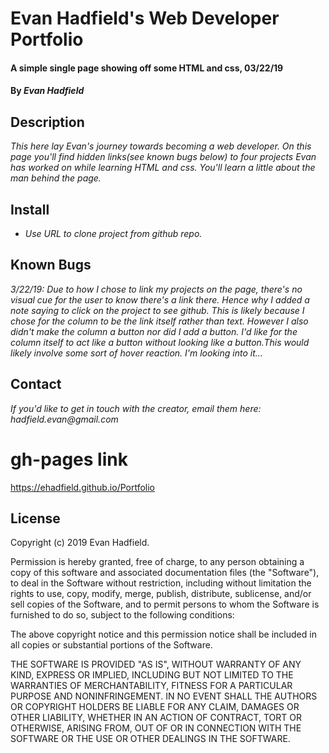 # Evan Hadfield's Web Developer Portfolio

#### A simple single page showing off some HTML and css, 03/22/19

#### By _**Evan Hadfield**_

## Description

_This here lay Evan's journey towards becoming a web developer. On this page you'll find hidden links(see known bugs below) to four projects Evan has worked on while learning HTML and css. You'll learn a little about the man behind the page._

## Install

* _Use URL to clone project from github repo._

## Known Bugs

_3/22/19: Due to how I chose to link my projects on the page, there's no visual cue for the user to know there's a link there. Hence why I added a note saying to click on the project to see github. This is likely because I chose for the column to be the link itself rather than text. However I also didn't make the column a button nor did I add a button. I'd like for the column itself to act like a button without looking like a button.This would likely involve some sort of hover reaction. I'm looking into it..._

## Contact

_If you'd like to get in touch with the creator, email them here: hadfield.evan@gmail.com_

# gh-pages link

https://ehadfield.github.io/Portfolio

## License

Copyright (c) 2019 Evan Hadfield.

Permission is hereby granted, free of charge, to any person obtaining a copy of this software and associated documentation files (the "Software"), to deal in the Software without restriction, including without limitation the rights to use, copy, modify, merge, publish, distribute, sublicense, and/or sell copies of the Software, and to permit persons to whom the Software is furnished to do so, subject to the following conditions:

The above copyright notice and this permission notice shall be included in all copies or substantial portions of the Software.

THE SOFTWARE IS PROVIDED "AS IS", WITHOUT WARRANTY OF ANY KIND, EXPRESS OR IMPLIED, INCLUDING BUT NOT LIMITED TO THE WARRANTIES OF MERCHANTABILITY, FITNESS FOR A PARTICULAR PURPOSE AND NONINFRINGEMENT. IN NO EVENT SHALL THE AUTHORS OR COPYRIGHT HOLDERS BE LIABLE FOR ANY CLAIM, DAMAGES OR OTHER LIABILITY, WHETHER IN AN ACTION OF CONTRACT, TORT OR OTHERWISE, ARISING FROM, OUT OF OR IN CONNECTION WITH THE SOFTWARE OR THE USE OR OTHER DEALINGS IN THE SOFTWARE.
